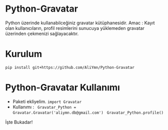# Python-Gravatar
Python üzerinde kullanabilceğiniz gravatar kütüphanesidir.
Amac : Kayıt olan kullanıcıların, profil resimlerini sunucuya yüklemeden gravatar üzerinden çekmenizi sağlayacaktır.

# Kurulum
  `pip install git+https://github.com/AliYmn/Python-Gravatar`

# Python-Gravatar Kullanımı
* Paketi ekliyelim.
`import Gravatar`
* Kullanımı : 
` Gravatar_Python = Gravatar.Gravatar('aliymn.db@gmail.com')`
` Gravatar_Python.profile()`

İşte Bukadar!
